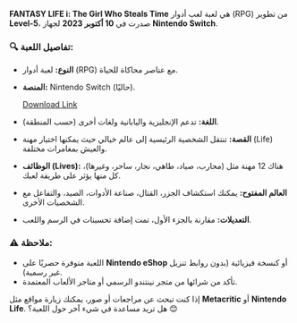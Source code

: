**FANTASY LIFE i: The Girl Who Steals Time** هي لعبة لعب أدوار (RPG) من تطوير **Level-5**، صدرت في **10 أكتوبر 2023** لجهاز **Nintendo Switch**.  

### 🔍 **تفاصيل اللعبة:**  
- **النوع:** لعبة أدوار (RPG) مع عناصر محاكاة للحياة.  
- **المنصة:** Nintendo Switch (حاليًا).

  [Download Link](https://igetintopc.info/download-latest-software-setup/)
- **اللغة:** تدعم الإنجليزية واليابانية ولغات أخرى (حسب المنطقة).  
- **القصة:** تنتقل الشخصية الرئيسية إلى عالم خيالي حيث يمكنها اختيار مهنة (Life) والعيش بمغامرات مختلفة.  
- **الوظائف (Lives):** هناك 12 مهنة مثل (محارب، صياد، طاهي، نجار، ساحر، وغيرها)، كل منها يؤثر على طريقة لعبك.  
- **العالم المفتوح:** يمكنك استكشاف الجزر، القتال، صناعة الأدوات، الصيد، والتفاعل مع الشخصيات الأخرى.  
- **التعديلات:** مقارنة بالجزء الأول، تمت إضافة تحسينات في الرسم واللعب.  

### ⚠️ **ملاحظة:**  
- اللعبة متوفرة حصريًا على **Nintendo eShop** أو كنسخة فيزيائية (بدون روابط تنزيل غير رسمية).  
- تأكد من شرائها من متجر نينتندو الرسمي أو متاجر الألعاب المعتمدة.  

إذا كنت تبحث عن مراجعات أو صور، يمكنك زيارة مواقع مثل **Metacritic** أو **Nintendo Life**. هل تريد مساعدة في شيء آخر حول اللعبة؟ 😊
